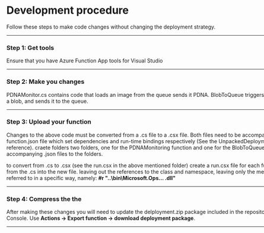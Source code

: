 <div style="left: 32px; width: 975px; height: 753px;">

<div style="padding-left: 37.5px; padding-right: 37.5px;">

<div>

# Development procedure

Follow these steps to make code changes without changing the deployment strategy.  

* * *

</div>

<div>

### Step 1: Get tools

Ensure that you have Azure Function App tools for Visual Studio

* * *

</div>

<div>

### Step 2: Make you changes

PDNAMonitor.cs contains code that loads an image from the queue sends it PDNA. BlobToQueue triggers when an image is uploaded to a blob, and sends it to the queue.


* * *

</div>

<div>

### Step 3: Upload your function 

Changes to the above code must be converted from a .cs file to a .csx file. Both files need to be accompanied by a project.json, and a function.json file which set dependencies and run-time bindings respectively (See the UnpackedDeploymentPackage folder for reference). craete folders two folders, one for the PDNAMonitoring function and one for the BlobToQueue, and add the run.csx and their accompanying .json files to the folders.

to convert from .cs to .csx (see the run.csx in the above mentioned folder) create a run.csx file for each function, then copy the code from the .cs into the new file. leaving out the references to the class and namespace, leaving only the methods. Also .dll files need to referred to in a specific way, namely:  **#r "..\bin\Microsoft.Ops... .dll"**

* * *

</div>

<div>

### Step 4: Compress the the 
After making these changes you will need to update the delployment.zip package included in the repository. On the AWS Lambda Console. Use **Actions -> Export function -> download deployment package**.

* * *

</div>


</div>

</div>
